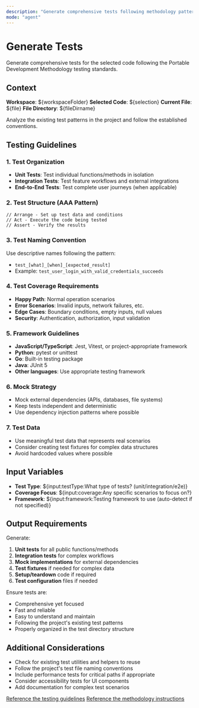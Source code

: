 ```yaml
---
description: "Generate comprehensive tests following methodology patterns"
mode: "agent"
---
```


# Generate Tests

Generate comprehensive tests for the selected code following the Portable Development Methodology testing standards.

## Context

**Workspace**: ${workspaceFolder}
**Selected Code**: ${selection}
**Current File**: ${file}
**File Directory**: ${fileDirname}

Analyze the existing test patterns in the project and follow the established conventions.

## Testing Guidelines

### 1. Test Organization
- **Unit Tests**: Test individual functions/methods in isolation
- **Integration Tests**: Test feature workflows and external integrations
- **End-to-End Tests**: Test complete user journeys (when applicable)

### 2. Test Structure (AAA Pattern)
```
// Arrange - Set up test data and conditions
// Act - Execute the code being tested  
// Assert - Verify the results
```

### 3. Test Naming Convention
Use descriptive names following the pattern:
- `test_[what]_[when]_[expected_result]`
- Example: `test_user_login_with_valid_credentials_succeeds`

### 4. Test Coverage Requirements
- **Happy Path**: Normal operation scenarios
- **Error Scenarios**: Invalid inputs, network failures, etc.
- **Edge Cases**: Boundary conditions, empty inputs, null values
- **Security**: Authentication, authorization, input validation

### 5. Framework Guidelines
- **JavaScript/TypeScript**: Jest, Vitest, or project-appropriate framework
- **Python**: pytest or unittest
- **Go**: Built-in testing package
- **Java**: JUnit 5
- **Other languages**: Use appropriate testing framework

### 6. Mock Strategy
- Mock external dependencies (APIs, databases, file systems)
- Keep tests independent and deterministic
- Use dependency injection patterns where possible

### 7. Test Data
- Use meaningful test data that represents real scenarios
- Consider creating test fixtures for complex data structures
- Avoid hardcoded values where possible

## Input Variables
- **Test Type**: ${input:testType:What type of tests? (unit/integration/e2e)}
- **Coverage Focus**: ${input:coverage:Any specific scenarios to focus on?}
- **Framework**: ${input:framework:Testing framework to use (auto-detect if not specified)}

## Output Requirements
Generate:
1. **Unit tests** for all public functions/methods
2. **Integration tests** for complex workflows
3. **Mock implementations** for external dependencies
4. **Test fixtures** if needed for complex data
5. **Setup/teardown** code if required
6. **Test configuration** files if needed

Ensure tests are:
- Comprehensive yet focused
- Fast and reliable
- Easy to understand and maintain
- Following the project's existing test patterns
- Properly organized in the test directory structure

## Additional Considerations
- Check for existing test utilities and helpers to reuse
- Follow the project's test file naming conventions
- Include performance tests for critical paths if appropriate
- Consider accessibility tests for UI components
- Add documentation for complex test scenarios

[Reference the testing guidelines](.github/instructions/testing.instructions.md)
[Reference the methodology instructions](.github/instructions/methodology.instructions.md)